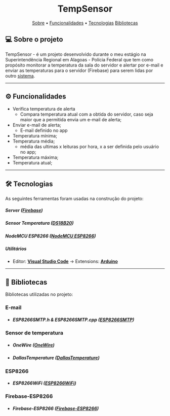 <h1 align="center"> 
	TempSensor
</h1>

<p align="center">
 <a href="#-sobre-o-projeto">Sobre</a> •
 <a href="#-funcionalidades">Funcionalidades</a> •
 <a href="#-tecnologias">Tecnologias</a> 
 <a href="#-Bibliotecas">Bibliotecas</a> 
</p>


## 💻 Sobre o projeto

TempSensor - é um projeto desenvolvido durante o meu estágio na Superintendência Regional em Alagoas - Polícia Federal que tem como propósito monitorar a temperatura da sala do servidor e alertar por e-mail e enviar as temperaturas para o servidor (Firebase) para serem lidas por outro [sistema](https://github.com/cezar-pereira/sensorPF).

---

## ⚙️ Funcionalidades

- Verifica temperatura de alerta
  - Compara temperatura atual com a obtida do servidor, caso seja maior que a permitida envia um e-mail de alerta;
- Enviar e-mail de alerta;
  - E-mail definido no app
- Temperatura mínima;
- Temperatura média;
  - média das ultimas x leituras por hora, x a ser definida pelo usuário no app;
- Temperatura máxima;
- Temperatura atual;

---

## 🛠 Tecnologias

As seguintes ferramentas foram usadas na construção do projeto:

##### **Server**  ([Firebase](https://firebase.google.com/))
##### **Sensor Temperatura**  ([DS18B20](https://datasheets.maximintegrated.com/en/ds/DS18B20.pdf))
##### **NodeMCU ESP8266**  ([NodeMCU ESP8266](https://components101.com/development-boards/nodemcu-esp8266-pinout-features-and-datasheet))

##### **Utilitários**
-   Editor:  **[Visual Studio Code](https://code.visualstudio.com/)**  → Extensions:  **[Arduino](https://marketplace.visualstudio.com/items?itemName=vsciot-vscode.vscode-arduino)**

---

## 📘 Bibliotecas

Bibliotecas utilizadas no projeto:

### E-mail
- ##### **ESP8266SMTP.h & ESP8266SMTP.cpp**  ([ESP8266SMTP](https://github.com/CosmicBoris/ESP8266SMTP/tree/master/src))

### Sensor de temperatura
- ##### **OneWire**  ([OneWire](https://blogmasterwalkershop.com.br/arquivos/libs/OneWire.zip))
- ##### **DallasTemperature**  ([DallasTemperature](https://blogmasterwalkershop.com.br/arquivos/libs/DallasTemperature.zip))

### ESP8266
- ##### **ESP8266WiFi**  ([ESP8266WiFi](https://github.com/esp8266/Arduino/tree/master/libraries/ESP8266WiFi))
### Firebase-ESP8266
- ##### **Firebase-ESP8266**  ([Firebase-ESP8266](https://github.com/mobizt/Firebase-ESP8266))
